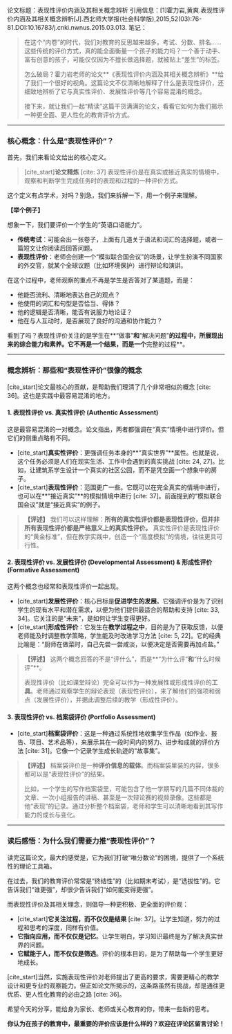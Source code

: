 论文标题：表现性评价内涵及其相关概念辨析
引用信息：[1]霍力岩,黄爽.表现性评价内涵及其相关概念辨析[J].西北师大学报(社会科学版),2015,52(03):76-81.DOI:10.16783/j.cnki.nwnus.2015.03.013.
笔记：

> 在这个“内卷”的时代，我们对教育的反思越来越多。考试、分数、排名……这些传统的评价方式，真的能全面衡量一个孩子的能力吗？一个善于动手、富有创意的孩子，可能仅仅因为不擅长做选择题，就被贴上“差生”的标签。
>
> 怎么破局？霍力岩老师的论文**《表现性评价内涵及其相关概念辨析》**给了我们一个很好的视角。这篇论文不仅清晰地解释了什么是表现性评价，还细致地辨析了它与真实性评价、发展性评价等几个容易混淆的概念。
>
> 接下来，就让我们一起“精读”这篇干货满满的论文，看看它如何为我们揭示一种更全面、更人性化的教育评价方式。

---

### **核心概念：什么是“表现性评价”？**

首先，我们来看论文给出的核心定义。

> [cite_start]**论文精炼** [cite: 37]
> 表现性评价是在真实或接近真实的情境中，观察和判断学生完成任务时的表现和过程的一种评价方式。

这个定义有点学术，对吗？别急，我们来拆解一下，用一个例子来理解。

**【举个例子】**

想象一下，我们要评价一个学生的“英语口语能力”。

* **传统考试**：可能会出一张卷子，上面有几道关于语法和词汇的选择题，或者一篇短文让你阅读后回答问题。
* **表现性评价**：老师会创建一个“模拟联合国会议”的场景，让学生扮演不同国家的外交官，就某个全球议题（比如环境保护）进行辩论和演讲。

在这个过程中，老师观察的重点不再是学生是否答对了某道题，而是：
* 他能否流利、清晰地表达自己的观点？
* 他使用的词汇和句型是否恰当、得体？
* 他的逻辑是否清晰，能否有说服力地论证？
* 他在与人互动时，是否展现了良好的沟通和协作能力？

看到了吗？表现性评价关注的是学生在**“做事”**和**“解决问题”**的过程中，所展现出来的综合能力和素养。它不再是一个结果，而是一个**完整的过程**。

---

### **概念辨析：那些和“表现性评价”很像的概念**

[cite_start]论文最核心的贡献，是帮助我们理清了几个非常相似的概念 [cite: 36]。这也是实践中最容易混淆的地方。

#### **1. 表现性评价 vs. 真实性评价 (Authentic Assessment)**

这是最容易混淆的一对概念。论文指出，两者都强调在“真实”情境中进行评价。但它们的侧重点略有不同。

* [cite_start]**真实性评价**：更强调任务本身的**“真实世界”**属性。也就是说，这个任务必须是人们在现实生活、工作中会遇到的真实挑战 [cite: 24, 27]。比如，让建筑系学生设计一个真实的社区公园，而不是凭空画一个想象中的房子。
* [cite_start]**表现性评价**：范围更广一些。它既可以在完全真实的情境中进行，也可以在**“接近真实”**的模拟情境中进行 [cite: 37]。前面提到的“模拟联合国会议”就是“接近真实”的例子。

> **【评述】**
> 我们可以这样理解：**所有的真实性评价都是表现性评价，但并非所有表现性评价都是严格意义上的真实性评价。** 真实性评价是表现性评价的“黄金标准”，但在教学实践中，创造一个“高度模拟”的情境，往往更具可行性。

#### **2. 表现性评价 vs. 发展性评价 (Developmental Assessment) & 形成性评价 (Formative Assessment)**

这两个概念也经常和表现性评价一起出现。

* [cite_start]**发展性评价**：核心目标是**促进学生的发展**。它强调评价是为了识别学生的现有水平和潜在需求，以便为他们提供最适合的帮助和支持 [cite: 33, 34]。它关注的是“未来”，是如何让学生变得更好。
* [cite_start]**形成性评价**：它发生在**教学过程之中**，目的是为了获取反馈，以便老师能及时调整教学策略，学生能及时改进学习方法 [cite: 5, 22]。它的经典比喻是：“厨师在做菜时，自己先尝一尝咸淡，以便决定是否需要再加点盐。”

> **【评述】**
> 这两个概念回答的不是“评什么”，而是**“为什么评”**和**“什么时候评”**。
>
> 表现性评价（比如课堂辩论）完全可以作为一种发展性或形成性评价的**工具**。老师通过观察学生的辩论表现（表现性评价），来了解他们的强项和弱点（发展性评价），并据此调整后续的教学（形成性评价）。

#### **3. 表现性评价 vs. 档案袋评价 (Portfolio Assessment)**

* [cite_start]**档案袋评价**：这是一种通过系统性地收集学生作品（如作业、报告、项目、艺术品等），来展示其在一段时间内的努力、进步和成就的评价方法 [cite: 31]。它像一个记录学生成长轨迹的“故事集”。

> **【评述】**
> 档案袋评价是一种**评价信息的载体**。而档案袋里装的内容，很多都可以是“表现性评价”的结果。
>
> 比如，一个学生的写作档案袋里，可能包含了他一学期写的几篇不同体裁的文章、一次小组报告的讲稿、甚至是一次辩论赛的视频录像。这些都是他“表现”的记录。通过分析整个档案袋，老师和学生可以清晰地看到其写作能力的成长与变化。

---

### **读后感悟：为什么我们需要力推“表现性评价”？**

读完这篇论文，最大的感受是，它为我们打破“唯分数论”的困境，提供了一个系统性的理论工具箱。

在过去，我们的教育评价常常是“终结性”的（比如期末考试），是“选拔性”的。它告诉我们“谁更强”，却很少告诉我们“如何能变得更强”。

而表现性评价及其相关理念，则倡导一种更积极、更全面的评价观：
* [cite_start]**它关注过程，而不仅仅是结果** [cite: 37]。让学生知道，努力的过程和思考的深度，同样有价值。
* **它指向应用，而不仅仅是记忆**。让学生明白，学习知识最终是为了解决真实世界的问题。
* **它赋能于人，而不仅仅是筛选**。评价的根本目的，是为了帮助每一个学生更好地成长。

[cite_start]当然，实施表现性评价对老师提出了更高的要求，需要更精心的教学设计和更专业的观察能力。但正如论文所揭示的，这条路虽然有挑战，却是通往更优质、更人性化教育的必由之路 [cite: 36]。

希望今天的分享，能给身为家长、老师或关心教育的你，带来一些新的思考。

**你认为在孩子的教育中，最重要的评价应该是什么样的？欢迎在评论区留言讨论！**
